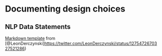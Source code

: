 # Documenting design choices

## NLP Data Statements
[Markdown template](https://gist.githubusercontent.com/leondz/b3a53bb807a301424e3762787a04a5da/raw/425de1c157e74402da4753613ce272c0ec31f08a/DATASTATEMENT.md) from [@LeonDerczynski]https://twitter.com/LeonDerczynski/status/1275472670327521286)